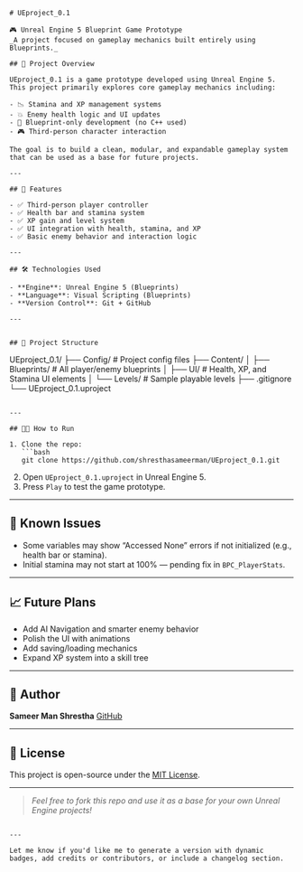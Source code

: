 

```
# UEproject_0.1

🎮 Unreal Engine 5 Blueprint Game Prototype  
_A project focused on gameplay mechanics built entirely using Blueprints._

## 📌 Project Overview

UEproject_0.1 is a game prototype developed using Unreal Engine 5. This project primarily explores core gameplay mechanics including:

- 📉 Stamina and XP management systems  
- 💥 Enemy health logic and UI updates  
- 🧠 Blueprint-only development (no C++ used)  
- 🎮 Third-person character interaction

The goal is to build a clean, modular, and expandable gameplay system that can be used as a base for future projects.

---

## 🚀 Features

- ✅ Third-person player controller  
- ✅ Health bar and stamina system  
- ✅ XP gain and level system  
- ✅ UI integration with health, stamina, and XP  
- ✅ Basic enemy behavior and interaction logic

---

## 🛠️ Technologies Used

- **Engine**: Unreal Engine 5 (Blueprints)
- **Language**: Visual Scripting (Blueprints)
- **Version Control**: Git + GitHub

---


## 📂 Project Structure

```

UEproject\_0.1/
├── Config/                 # Project config files
├── Content/
│   ├── Blueprints/         # All player/enemy blueprints
│   ├── UI/                 # Health, XP, and Stamina UI elements
│   └── Levels/             # Sample playable levels
├── .gitignore
└── UEproject\_0.1.uproject

````

---

## 🧑‍💻 How to Run

1. Clone the repo:
   ```bash
   git clone https://github.com/shresthasameerman/UEproject_0.1.git
````

2. Open `UEproject_0.1.uproject` in Unreal Engine 5.
3. Press `Play` to test the game prototype.

---

## 🐞 Known Issues

* Some variables may show “Accessed None” errors if not initialized (e.g., health bar or stamina).
* Initial stamina may not start at 100% — pending fix in `BPC_PlayerStats`.

---

## 📈 Future Plans

* Add AI Navigation and smarter enemy behavior
* Polish the UI with animations
* Add saving/loading mechanics
* Expand XP system into a skill tree

---

## 👤 Author

**Sameer Man Shrestha**
[GitHub](https://github.com/shresthasameerman)

---

## 📄 License

This project is open-source under the [MIT License](LICENSE).

---

> *Feel free to fork this repo and use it as a base for your own Unreal Engine projects!*

```

---

Let me know if you'd like me to generate a version with dynamic badges, add credits or contributors, or include a changelog section.
```
